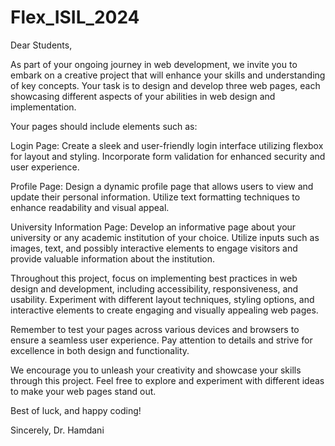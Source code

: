 # Flex_ISIL_2024

Dear Students,

As part of your ongoing journey in web development, we invite you to embark on a creative project that will enhance your skills and understanding of key concepts. Your task is to design and develop three web pages, each showcasing different aspects of your abilities in web design and implementation.

Your pages should include elements such as:

Login Page: Create a sleek and user-friendly login interface utilizing flexbox for layout and styling. Incorporate form validation for enhanced security and user experience.

Profile Page: Design a dynamic profile page that allows users to view and update their personal information. Utilize text formatting techniques to enhance readability and visual appeal.

University Information Page: Develop an informative page about your university or any academic institution of your choice. Utilize inputs such as images, text, and possibly interactive elements to engage visitors and provide valuable information about the institution.

Throughout this project, focus on implementing best practices in web design and development, including accessibility, responsiveness, and usability. Experiment with different layout techniques, styling options, and interactive elements to create engaging and visually appealing web pages.

Remember to test your pages across various devices and browsers to ensure a seamless user experience. Pay attention to details and strive for excellence in both design and functionality.

We encourage you to unleash your creativity and showcase your skills through this project. Feel free to explore and experiment with different ideas to make your web pages stand out.

Best of luck, and happy coding!

Sincerely,
Dr. Hamdani
